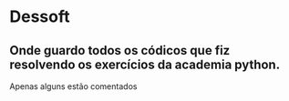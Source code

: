 # Dessoft

## Onde guardo todos os códicos que fiz resolvendo os exercícios da academia python.
 

Apenas alguns estão comentados
